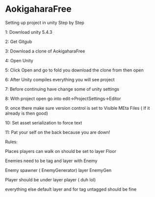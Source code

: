 # AokigaharaFree
Setting up project in unity Step by Step

1: Download unity 5.4.3

2: Get Gitgub

3: Download a clone of AokigaharaFree

4: Open Unity

5: Click Open and go to fold you download the clone from then open

6: After Unity compiles everything you will see project

7: Before continuing have change some of unity settings

8: With project open go into edit->ProjectSettings->Editor

9: once there make sure version control is set to Visible MEta Files ( If it already is then good)

10: Set asset serialization to force text

11: Pat your self on the back because you are down!


Rules:

Places players can walk on should be set to layer Floor

Enemies need to be tag and layer with Enemy

Enemy spawner ( EnemyGenerator) layer EnemyGen

Player should be under layer player ( duh lol)

everything else default layer and for tag untagged should be fine
